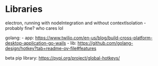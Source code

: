 # Libraries

electron, running with nodeIntegration and without contextIsolation
    - probably fine? who cares lol

golang:
    - app: https://www.twilio.com/en-us/blog/build-cross-platform-desktop-application-go-wails
    - lib: https://github.com/golang-design/hotkey?tab=readme-ov-file#features

beta pip library: https://pypi.org/project/global-hotkeys/
